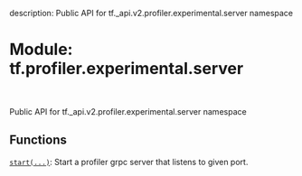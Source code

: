 description: Public API for tf._api.v2.profiler.experimental.server namespace

<div itemscope itemtype="http://developers.google.com/ReferenceObject">
<meta itemprop="name" content="tf.profiler.experimental.server" />
<meta itemprop="path" content="Stable" />
</div>

# Module: tf.profiler.experimental.server

<!-- Insert buttons and diff -->

<table class="tfo-notebook-buttons tfo-api nocontent" align="left">

</table>



Public API for tf._api.v2.profiler.experimental.server namespace



## Functions

[`start(...)`](../../../tf/profiler/experimental/server/start.md): Start a profiler grpc server that listens to given port.

